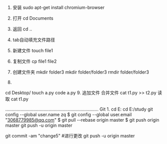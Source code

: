 1. 安装
sudo apt-get install chromium-browser
2. 打开 
cd Documents
3. 返回
cd ..
4. tab自动填充文件路径
5. 新建文件
touch file1
6. 复制文件
cp file1 file2
7. 创建文件夹
mkdir folder3
mkdir folder/folder3
rmdir folder/folder3

8. 
cd Desktop/
touch a.py
code a.py
9. 追加文件 合并文件
cat t1.py >> t2.py
读取
cat t1.py








.........................................................................
Git
1. 
cd E:
cd E:/study
git config --global user.name zq
$ git config --global user.email "3068779985@qq.com"
$ git pull --rebase origin master
$ git push origin master
git push -u origin master

git commit -am "change5"  #进行更改
git push -u origin master





